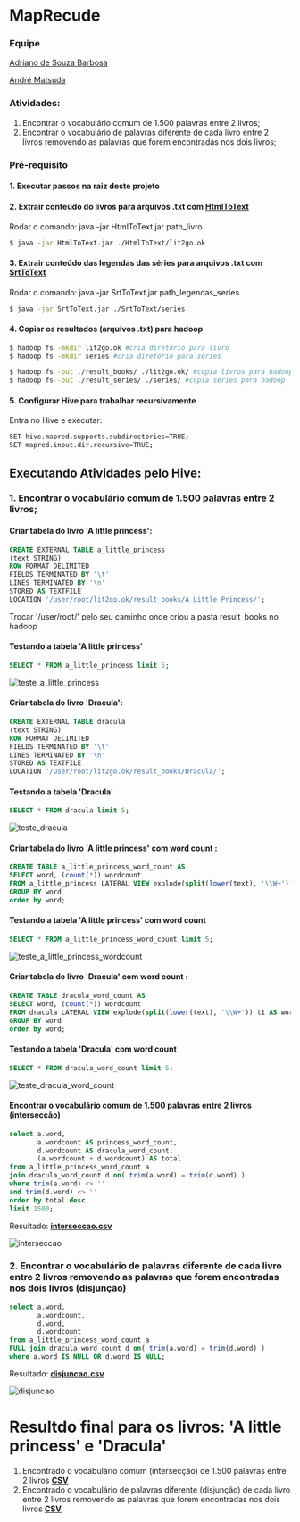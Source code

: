# MapRecude

### Equipe
[Adriano de Souza Barbosa](https://github.com/adrianosb)

[André Matsuda](https://github.com/andrematsuda)

### Atividades:
1. Encontrar o vocabulário comum de 1.500 palavras entre 2 livros;
2. Encontrar o vocabulário de palavras diferente de cada livro entre 2 livros removendo as palavras que forem encontradas nos dois livros;

### Pré-requisito
#### 1. Executar passos na raiz deste projeto
#### 2. Extrair conteúdo do livros para arquivos .txt com [HtmlToText](https://github.com/adrianosb/maprecude_team_adriano_barbosa_and_andre_matsuda/tree/master/HtmlToText)
Rodar o comando: java -jar HtmlToText.jar path_livro
```sh
$ java -jar HtmlToText.jar ./HtmlToText/lit2go.ok
```
#### 3. Extrair conteúdo das legendas das séries para arquivos .txt com [SrtToText](https://github.com/adrianosb/maprecude_team_adriano_barbosa_and_andre_matsuda/tree/master/SrtToText)
Rodar o comando: java -jar SrtToText.jar path_legendas_series 
```sh
$ java -jar SrtToText.jar ./SrtToText/series
```

#### 4. Copiar os resultados (arquivos .txt) para hadoop
```sh
$ hadoop fs -mkdir lit2go.ok #cria diretório para livro
$ hadoop fs -mkdir series #cria diretório para series

$ hadoop fs -put ./result_books/ ./lit2go.ok/ #copia livros para hadoop
$ hadoop fs -put ./result_series/ ./series/ #copia series para hadoop
```

#### 5. Configurar Hive para trabalhar recursivamente
Entra no Hive e executar:
```sh
SET hive.mapred.supports.subdirectories=TRUE;
SET mapred.input.dir.recursive=TRUE;
```

## Executando Atividades pelo Hive:
### 1. Encontrar o vocabulário comum de 1.500 palavras entre 2 livros;

#### Criar tabela do livro 'A little princess':
```sql
CREATE EXTERNAL TABLE a_little_princess
(text STRING)
ROW FORMAT DELIMITED
FIELDS TERMINATED BY '\t'
LINES TERMINATED BY '\n'
STORED AS TEXTFILE
LOCATION '/user/root/lit2go.ok/result_books/A_Little_Princess/';
```
Trocar '/user/root/' pelo seu caminho onde criou a pasta result_books no hadoop

#### Testando a tabela 'A little princess'
```sql
SELECT * FROM a_little_princess limit 5;
```
![teste_a_little_princess](images/teste_a_little_princess.png)

#### Criar tabela do livro 'Dracula':
```sql
CREATE EXTERNAL TABLE dracula
(text STRING)
ROW FORMAT DELIMITED
FIELDS TERMINATED BY '\t'
LINES TERMINATED BY '\n'
STORED AS TEXTFILE
LOCATION '/user/root/lit2go.ok/result_books/Dracula/';
```

#### Testando a tabela 'Dracula'
```sql
SELECT * FROM dracula limit 5;
```
![teste_dracula](images/teste_dracula.png)

#### Criar tabela do livro 'A little princess' com word count :
```sql
CREATE TABLE a_little_princess_word_count AS
SELECT word, (count(*)) wordcount
FROM a_little_princess LATERAL VIEW explode(split(lower(text), '\\W+')) t1 AS word
GROUP BY word
order by word;
```

#### Testando a tabela 'A little princess' com word count
```sql
SELECT * FROM a_little_princess_word_count limit 5;
```
![teste_a_little_princess_wordcount](images/teste_a_little_princess_wordcount.png)

#### Criar tabela do livro 'Dracula' com word count :
```sql
CREATE TABLE dracula_word_count AS
SELECT word, (count(*)) wordcount
FROM dracula LATERAL VIEW explode(split(lower(text), '\\W+')) t1 AS word
GROUP BY word
order by word;
```

#### Testando a tabela 'Dracula' com word count
```sql
SELECT * FROM dracula_word_count limit 5;
```
![teste_dracula_word_count](images/teste_dracula_word_count.png)


#### Encontrar o vocabulário comum de 1.500 palavras entre 2 livros (intersecção)
```sql
select a.word, 
       a.wordcount AS princess_word_count, 
       d.wordcount AS dracula_word_count, 
       (a.wordcount + d.wordcount) AS total
from a_little_princess_word_count a  
join dracula_word_count d on( trim(a.word) = trim(d.word) ) 
where trim(a.word) <> '' 
and trim(d.word) <> ''
order by total desc
limit 1500;
```

Resultado: [**interseccao.csv**](interseccao.csv)

![interseccao](images/interseccao.png)


### 2. Encontrar o vocabulário de palavras diferente de cada livro entre 2 livros removendo as palavras que forem encontradas nos dois livros (disjunção)
```sql
select a.word, 
       a.wordcount, 
       d.word, 
       d.wordcount
from a_little_princess_word_count a  
FULL join dracula_word_count d on( trim(a.word) = trim(d.word) ) 
where a.word IS NULL OR d.word IS NULL;
```

Resultado: [**disjuncao.csv**](disjuncao.csv)

![disjuncao](images/disjuncao.png)

# Resultdo final para os livros: 'A little princess' e 'Dracula'
1. Encontrado o vocabulário comum (intersecção) de 1.500 palavras entre 2 livros  [**CSV**](interseccao.csv)
2. Encontrado o vocabulário de palavras diferente (disjunção) de cada livro entre 2 livros removendo as palavras que forem encontradas nos dois livros  [**CSV**](disjuncao.csv)
